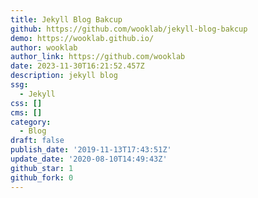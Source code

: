 ```yaml
---
title: Jekyll Blog Bakcup
github: https://github.com/wooklab/jekyll-blog-bakcup
demo: https://wooklab.github.io/
author: wooklab
author_link: https://github.com/wooklab
date: 2023-11-30T16:21:52.457Z
description: jekyll blog
ssg:
  - Jekyll
css: []
cms: []
category:
  - Blog
draft: false
publish_date: '2019-11-13T17:43:51Z'
update_date: '2020-08-10T14:49:43Z'
github_star: 1
github_fork: 0
---
```

